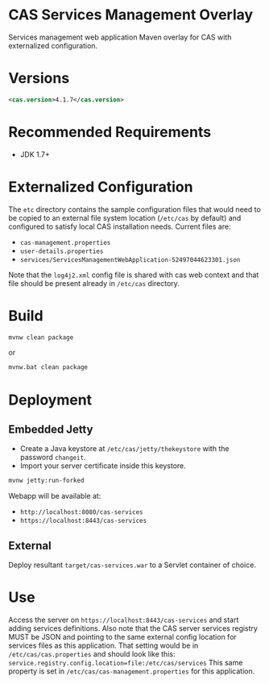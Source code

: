 CAS Services Management Overlay
============================

Services management web application Maven overlay for CAS with externalized configuration.


# Versions
```xml
<cas.version>4.1.7</cas.version>
```

# Recommended Requirements
* JDK 1.7+

# Externalized Configuration
The `etc` directory contains the sample configuration files that would need to
be copied to an external file system location (`/etc/cas` by default)
and configured to satisfy local CAS installation needs. Current files are:

* `cas-management.properties`
* `user-details.properties`
* `services/ServicesManagementWebApplication-52497044623301.json`

Note that the `log4j2.xml` config file is shared with cas web context and that
file should be present already in `/etc/cas` directory.

# Build

```bash
mvnw clean package
```

or

```bash
mvnw.bat clean package
```

# Deployment

## Embedded Jetty

* Create a Java keystore at `/etc/cas/jetty/thekeystore` with the password `changeit`.
* Import your server certificate inside this keystore.

```bash
mvnw jetty:run-forked
```

Webapp will be available at:

* `http://localhost:8080/cas-services`
* `https://localhost:8443/cas-services`

## External
Deploy resultant `target/cas-services.war` to a Servlet container of choice.

# Use
Access the server on `https://localhost:8443/cas-services`
and start adding services definitions. Also note that the CAS server services
registry MUST be JSON and pointing to the same external config
location for services files as this application.
That setting would be in `/etc/cas/cas.properties` and
should look like this: `service.registry.config.location=file:/etc/cas/services`
This same property is set in `/etc/cas/cas-management.properties`
for this application.
